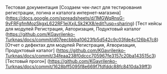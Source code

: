 Тестовая документация
[Создаем чек-лист для тестирования регистрации, логина и каталога интернет-магазина]
(https://docs.google.com/spreadsheets/d/1MGWqRnsG-9vFRFgfmMozSkgxL622RF1eiXxjLSk2KX8/edit?usp=sharing)
[Тест кейсы для модулей Регистрация, Авторизация, Подуктовый каталог
(https://github.com/KGavrilenko-Turknas/docs/commit/d07eecbbba10623fb5d542c9c03fde4c126b47c8)
[Отчет о дефектах для модулей Регистрация, Атворизация, Продуктовый каталог]
(https://github.com/KGavrilenko-Turknas/docs/commit/34feaa238f0dccc705967fe3157c20ba143515c3)
[Тестовый прогон]
(https://github.com/KGavrilenko-Turknas/docs/commit/1628bff5095f8e669f7fdfddc88fc8410da39ff3)
